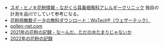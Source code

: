 - [スギ・ヒノキ花粉情報 - ながくら耳鼻咽喉科アレルギークリニック](https://nagakura-ac.com/blog) 独自の計測を品川でしていて参考になる。
- [花粉飛散数データの無料ダウンロード：WxTech®（ウェザーテック）](https://wxtech.weathernews.com/pollen/index.html)
- [pollen-net.com](http://pollen-net.com/)
- [2021年の花粉の記録 - なーんだ、ただの水たまりじゃないか](https://karino2.github.io/2021/02/18/pollen_2021.html)
- [2022年の花粉の記録](2022年の花粉の記録.md)

